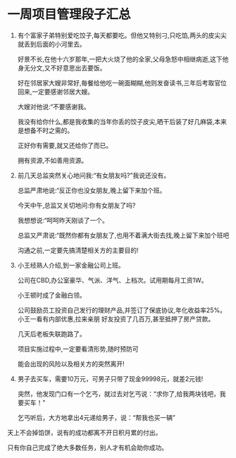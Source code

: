 # 一周项目管理段子汇总

1. 有个富家子弟特别爱吃饺子,每天都要吃。但他又特别刁,只吃馅,两头的皮尖尖就丢到后面的小河里去。

    好景不长,在他十六岁那年,一把大火烧了他的全家,父母急怒中相继病逝,这下他身无分文,又不好意思出去要饭。

    好在邻居家大嫂非常好,毎餐给他吃一碗面糊糊,他则发奋读书,三年后考取官位回来,一定要感谢邻居大嫂。

    大嫂对他说:“不要感谢我。

    我没有给你什么,都是我收集的当年你丢的饺子皮尖,晒干后装了好几麻袋,本来是想备不时之需的。

    正好你有需要,就又还给你了而已。

    拥有资源,不如善用资源。

2. 前几天总监突然关心地问我:“有女朋友吗?”我说还没有。

    总监严肃地说:“反正你也没女朋友,晚上留下来加个班。

    今天中午,总监又关切地问:你有女朋友了吗?

    我想想说:“呵呵昨天刚谈了一个。

    总监又严肃说:“既然你都有女朋友了,也用不着满大街去找,晚上留下来加个班吧

    沟通之前,一定要先搞清楚相关方的主要目的!



3. 小王经熟人介绍,到一家金融公司上班。

    公司在CBD,办公室豪华、气派、洋气、上档次。试用期每月工资1W。

    小王顿时成了金融白领。

    公司鼓励员工投资自己发行的理财产品,并签订了保底协议,年化收益率25%。小王一看有内部优惠,拉来亲朋
    好友投资了几百万,甚至抵押了房产贷款。

    几天后老板失联跑路了。

    项目实施过程中,一定要看清形势,随时预防可

    能会出现的风险以及相关方的突然离开!

4. 男子去买车，需要10万元，可男子只带了现金99998元，就差2元钱!  

    突然，他发现门口有一个乞丐，就过去对乞丐说：“求你了,给我两块钱吧，我要买车！”

    乞丐听后，大方地拿出4元递给男子，说：“帮我也买一辆”

天上不会掉馅饼，说有的成功都离不开日积月累的付出。

只有你自己完成了绝大多数任务，别人才有机会助你成功。